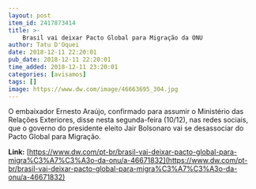 ```yaml
---
layout: post
item_id: 2417873414
title: >-
    Brasil vai deixar Pacto Global para Migração da ONU
author: Tatu D'Oquei
date: 2018-12-11 22:20:01
pub_date: 2018-12-11 22:20:01
time_added: 2018-12-11 23:20:01
categories: [avisamos]
tags: []
image: https://www.dw.com/image/46663695_304.jpg
---
```


O embaixador Ernesto Araújo, confirmado para assumir o Ministério das Relações Exteriores, disse nesta segunda-feira (10/12), nas redes sociais, que o governo do presidente eleito Jair Bolsonaro vai se desassociar do Pacto Global para Migração.

**Link:** [https://www.dw.com/pt-br/brasil-vai-deixar-pacto-global-para-migra%C3%A7%C3%A3o-da-onu/a-46671832](https://www.dw.com/pt-br/brasil-vai-deixar-pacto-global-para-migra%C3%A7%C3%A3o-da-onu/a-46671832)

